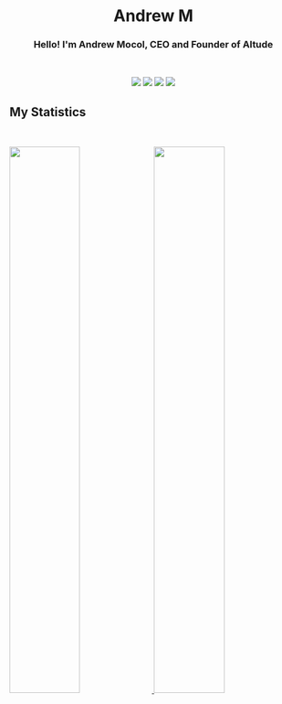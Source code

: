 <h1 align="center">
  <b>Andrew M</b>
</h1>

<h3 align="center">
Hello! I'm Andrew Mocol, CEO and Founder of Altude</a>
</h3>

<br>

<p>
<div align="center">
  <img src="https://img.shields.io/badge/.NET-5C2D91?style=for-the-badge&logo=.net&logoColor=white">
  <img src="https://img.shields.io/badge/Microsoft%20SQL%20Sever-CC2927?style=for-the-badge&logo=microsoft%20sql%20server&logoColor=white">
  <img src="https://img.shields.io/badge/Ethereum-3C3C3D?style=for-the-badge&logo=Ethereum&logoColor=white">
  <img src="https://img.shields.io/badge/Solana%20Program%20Library-black?style=for-the-badge">
</div>
</p>

## My Statistics

<br/>
<p align="left">
  <a href="https://github.com/mocolicious/">
    <img width="49.5%" src="https://github-readme-stats-git-masterrstaa-rickstaa.vercel.app/api?username=mocolicious&show_icons=true&theme=gruvbox&hide_border=true" />
    <img width="49.5%" src="https://github-readme-streak-stats.herokuapp.com/?user=mocolicious&theme=gruvbox&hide_border=true" />
  </a>
</p>
<br>
